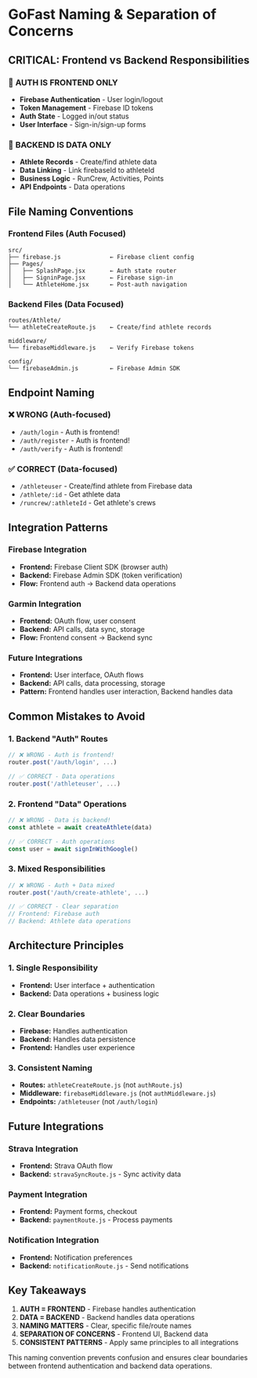 # GoFast Naming & Separation of Concerns

## CRITICAL: Frontend vs Backend Responsibilities

### 🚨 **AUTH IS FRONTEND ONLY**
- **Firebase Authentication** - User login/logout
- **Token Management** - Firebase ID tokens
- **Auth State** - Logged in/out status
- **User Interface** - Sign-in/sign-up forms

### 🚨 **BACKEND IS DATA ONLY**
- **Athlete Records** - Create/find athlete data
- **Data Linking** - Link firebaseId to athleteId
- **Business Logic** - RunCrew, Activities, Points
- **API Endpoints** - Data operations

## File Naming Conventions

### Frontend Files (Auth Focused)
```
src/
├── firebase.js              ← Firebase client config
├── Pages/
│   ├── SplashPage.jsx       ← Auth state router
│   ├── SigninPage.jsx       ← Firebase sign-in
│   └── AthleteHome.jsx      ← Post-auth navigation
```

### Backend Files (Data Focused)
```
routes/Athlete/
└── athleteCreateRoute.js    ← Create/find athlete records

middleware/
└── firebaseMiddleware.js    ← Verify Firebase tokens

config/
└── firebaseAdmin.js         ← Firebase Admin SDK
```

## Endpoint Naming

### ❌ WRONG (Auth-focused)
- `/auth/login` - Auth is frontend!
- `/auth/register` - Auth is frontend!
- `/auth/verify` - Auth is frontend!

### ✅ CORRECT (Data-focused)
- `/athleteuser` - Create/find athlete from Firebase data
- `/athlete/:id` - Get athlete data
- `/runcrew/:athleteId` - Get athlete's crews

## Integration Patterns

### Firebase Integration
- **Frontend:** Firebase Client SDK (browser auth)
- **Backend:** Firebase Admin SDK (token verification)
- **Flow:** Frontend auth → Backend data operations

### Garmin Integration
- **Frontend:** OAuth flow, user consent
- **Backend:** API calls, data sync, storage
- **Flow:** Frontend consent → Backend sync

### Future Integrations
- **Frontend:** User interface, OAuth flows
- **Backend:** API calls, data processing, storage
- **Pattern:** Frontend handles user interaction, Backend handles data

## Common Mistakes to Avoid

### 1. Backend "Auth" Routes
```javascript
// ❌ WRONG - Auth is frontend!
router.post('/auth/login', ...)

// ✅ CORRECT - Data operations
router.post('/athleteuser', ...)
```

### 2. Frontend "Data" Operations
```javascript
// ❌ WRONG - Data is backend!
const athlete = await createAthlete(data)

// ✅ CORRECT - Auth operations
const user = await signInWithGoogle()
```

### 3. Mixed Responsibilities
```javascript
// ❌ WRONG - Auth + Data mixed
router.post('/auth/create-athlete', ...)

// ✅ CORRECT - Clear separation
// Frontend: Firebase auth
// Backend: Athlete data operations
```

## Architecture Principles

### 1. Single Responsibility
- **Frontend:** User interface + authentication
- **Backend:** Data operations + business logic

### 2. Clear Boundaries
- **Firebase:** Handles authentication
- **Backend:** Handles data persistence
- **Frontend:** Handles user experience

### 3. Consistent Naming
- **Routes:** `athleteCreateRoute.js` (not `authRoute.js`)
- **Middleware:** `firebaseMiddleware.js` (not `authMiddleware.js`)
- **Endpoints:** `/athleteuser` (not `/auth/login`)

## Future Integrations

### Strava Integration
- **Frontend:** Strava OAuth flow
- **Backend:** `stravaSyncRoute.js` - Sync activity data

### Payment Integration
- **Frontend:** Payment forms, checkout
- **Backend:** `paymentRoute.js` - Process payments

### Notification Integration
- **Frontend:** Notification preferences
- **Backend:** `notificationRoute.js` - Send notifications

## Key Takeaways

1. **AUTH = FRONTEND** - Firebase handles authentication
2. **DATA = BACKEND** - Backend handles data operations
3. **NAMING MATTERS** - Clear, specific file/route names
4. **SEPARATION OF CONCERNS** - Frontend UI, Backend data
5. **CONSISTENT PATTERNS** - Apply same principles to all integrations

This naming convention prevents confusion and ensures clear boundaries between frontend authentication and backend data operations.
